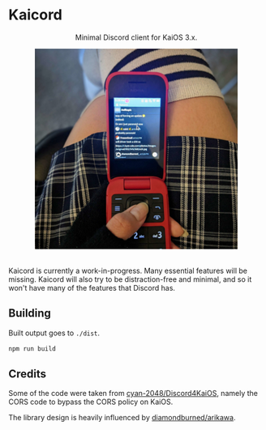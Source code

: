 # Kaicord

<div align="center">
  <p>Minimal Discord client for KaiOS 3.x.</p>
  <img src=".github/PXL_20230327_1728118533_small.jpg" width="400" />
</div>

<br>

Kaicord is currently a work-in-progress. Many essential features will be
missing. Kaicord will also try to be distraction-free and minimal, and so it
won't have many of the features that Discord has.

## Building

Built output goes to `./dist`.

```sh
npm run build
```

## Credits

Some of the code were taken from
[cyan-2048/Discord4KaiOS](https://github.com/cyan-2048/Discord4KaiOS), namely
the CORS code to bypass the CORS policy on KaiOS.

The library design is heavily influenced by
[diamondburned/arikawa](https://github.com/diamondburned/arikawa).
